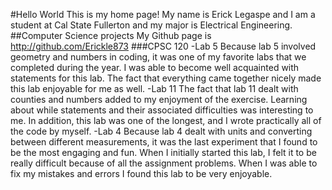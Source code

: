 #Hello World
This is my home page! My name is Erick Legaspe and I am a student at Cal State Fullerton and my major is Electrical Engineering.
##Computer Science projects 
My Github page is http://github.com/Erickle873
###CPSC 120
-Lab 5
Because lab 5 involved geometry and numbers in coding, it was one of my favorite labs that we completed during the year. I was able to become well acquainted with statements for this lab. The fact that everything came together nicely made this lab enjoyable for me as well. 
-Lab 11
The fact that lab 11 dealt with counties and numbers added to my enjoyment of the exercise. Learning about while statements and their associated difficulties was interesting to me. In addition, this lab was one of the longest, and I wrote practically all of the code by myself. 
-Lab 4
Because lab 4 dealt with units and converting between different measurements, it was the last experiment that I found to be the most engaging and fun. When I initially started this lab, I felt it to be really difficult because of all the assignment problems. When I was able to fix my mistakes and errors I found this lab to be very enjoyable. 